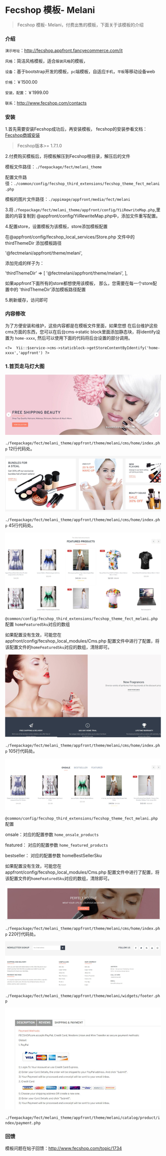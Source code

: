 Fecshop 模板- Melani
================

> Fecshop 模板- Melani，付费出售的模板，下面关于该模板的介绍


### 介绍

`演示地址`：http://fecshop.appfront.fancyecommerce.com/it

`风格`：简洁风格模板，适合`服装风格`的模板，


`设备`：基于bootstrap开发的模板，`pc`端模板，自适应`手机`，`平板`等移动设备web

`价格`：￥1500.00

`安装，配置`：￥1999.00

`联系`：http://www.fecshop.com/contacts

### 安装

1.首先需要安装Fecshop成功后，再安装模板，
fecshop的安装参看文档：[Fecshop商城安装](http://www.fecshop.com/doc/fecshop-guide/develop/cn-1.0/guide-fecshop-about-hand-install.html)

> Fecshop版本>= 1.7.1.0

2.付费购买模板后，将模板解压到Fecshop根目录，解压后的文件

模板文件路径：`./feepackage/fect/melani_theme`

配置文件路径：`./common/config/fecshop_third_extensions/fecshop_theme_fect_melani.php`

模板的图片文件路径：`./appimage/appfront/media/fect/melani`

3.将`./feepackage/fect/melani_theme/appfront/config/YiiRewriteMap.php`,里面的内容复制到
@appfront/config/YiiRewriteMap.php中，添加文件重写配置。

4.配置store，设置模板为该模板，store添加模板配置

在@appfront/config/fecshop_local_services/Store.php 文件中的 thirdThemeDir 添加模板路径

'@fectmelani/appfront/theme/melani',

添加完成的样子为：

'thirdThemeDir'    => [
    '@fectmelani/appfront/theme/melani',
],

如果appfront下面所有的store都想使用该模板，
那么，您需要在每一个store配置中的 'thirdThemeDir'添加模板路径配置

5.刷新缓存，访问即可



### 内容修改

为了方便安装和维护，这些内容都是在模板文件里面，如果您想
在后台维护这些cms方面的东西，您可以在后台cms->static block里面添加静态块，将identify设置为
`home-xxxx`, 然后可以使用下面的代码将后台设置的部分调用。

```
<?=  Yii::$service->cms->staticblock->getStoreContentByIdentify('home-xxxx','appfront') ?>
```

### 1.首页走马灯大图

![xxx](images/fee/melani_1.jpg)

`./feepackage/fect/melani_theme/appfront/theme/melani/cms/home/index.php`
12行代码处。

![xxx](images/fee/melani_2.jpg)

`./feepackage/fect/melani_theme/appfront/theme/melani/cms/home/index.php`
45行代码处。

![xxx](images/fee/melani_3.jpg)

`@common/config/fecshop_third_extensions/fecshop_theme_fect_melani.php`
配置
`homeFeaturedSku`对应的数组

如果配置没有生效，可能您在appfront/config/fecshop_local_modules/Cms.php
配置文件中进行了配置，将该配置文件的`homeFeaturedSku`对应的数组，清除即可。



![xxx](images/fee/melani_4.jpg)

`./feepackage/fect/melani_theme/appfront/theme/melani/cms/home/index.php`
105行代码处。

![xxx](images/fee/melani_5.jpg)

`@common/config/fecshop_third_extensions/fecshop_theme_fect_melani.php`
配置

onsale：对应的配置参数 `home_onsale_products`

featured： 对应的配置参数 `home_featured_products`

bestseller： 对应的配置参数 homeBestSellerSku

如果配置没有生效，可能您在appfront/config/fecshop_local_modules/Cms.php
配置文件中进行了配置，将该配置文件的`homeFeaturedSku`对应的数组，清除即可。


![xxx](images/fee/melani_6.jpg)

`./feepackage/fect/melani_theme/appfront/theme/melani/cms/home/index.php`
220行代码处。


![xxx](images/fee/melani_7.jpg)

`./feepackage/fect/melani_theme/appfront/theme/melani/widgets/footer.php`


![xxx](images/fee/melani_8.jpg)

`./feepackage/fect/melani_theme/appfront/theme/melani/catalog/product/index/payment.php`

###  回馈

模板问题在帖子回馈：http://www.fecshop.com/topic/1734











